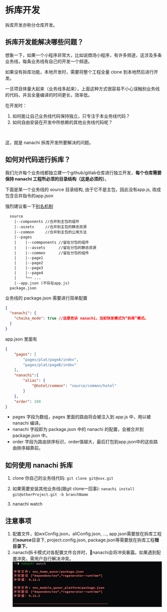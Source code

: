 # 拆库开发

拆库开发亦称分仓库开发。

## 拆库开发能解决哪些问题？

想象一下，如果一个小程序非常大，比如说商场小程序，有许多频道，这涉及多条业务线，每条业务线有自己的开发一个频道。

如果没有拆库功能，本地开发时，需要将整个工程全量 clone 到本地然后进行开发。

一旦项目体量大起来（业务线多起来），上面这种方式很容易不小心误触别业务线的代码，并且全量编译的时间更长，效率低。

在开发时：
1. 如何能让自己业务线代码保持独立，只专注于本业务线代码？
2. 如何自由安装在开发中所依赖的其他业务线代码呢？
<br>

这，就是 nanachi 拆库开发所要解决的问题。


## 如何对代码进行拆库？

我们允许每个业务线都独立建一个github/gitlab仓库进行独立开发，**每个仓库需要保持 nanachi 工程所必须的目录结构（这是必须的）**。

下面是某一个业务线的 source 目录结构, 由于它不是主包，因此没有app.js, 改成包含合并指令的app.json

强烈建议看一下[别名机制](./alias.md)

```
  source
    |--components //合并到主包的组件
    |--assets     //合并到主包的静态资源
    |--common     //合并到主包的公用方法
    |--pages
    |    |--commponents //留在分包的组件
    |    |--assets      //留在分包的静态资源
    |    |--common      //留在分包的组件
    |    |--page1
    |    |--page2
    |    |--page3
    |    |--page4
    |    └── ...
    |--app.json (不存在app.js)
  package.json

```

业务线的 package.json 需要进行简单配置
```json
{
  "nanachi": {
    "chaika_mode": true //这是告诉 nanachi，当前快发模式为“拆库”模式。
  }
}
```


app.json 里面有

```json
{
    "pages": [
        "pages/plat/pageA/index",
        "pages/plat/pageB/index"
    ],
    "nanachi":{
        "alias": {
            "@hotel/common": "source/common/hotel"
        }
    },
    "order": 100
}
```
- pages 字段为数组，pages 里面的路由将会被注入到 app.js 中，用以被 nanachi 编译。
- nanachi 字段即为 package.json 中的 nanachi 的配置，会被合并到 package.json 中。
- order 字段为路由排序标识，order值越大，最后打包到app.json中的这些路由排序越靠前。

## 如何使用 nanachi 拆库
1. clone 你自己的业务线代码: `git clone git@xxx.git`

2. 如果需要安装其他业务线(跟git clone一回事): `nanachi install git@otherProject.git -b branchName`
   
3. nanachi watch

## 注意事项
1. 配置文件，如wxConfig.json，aliConfig.json, ..., app.json需要放在拆库工程的**source**目录下, project.config.json, package.json等需要放在拆库工程**根目录下**。
2. nanachi拆卡模式对各配置文件合并时，nanachi会将冲突暴露。如果遇到配置冲突，需用户自行解决冲突。
   ![json](./chaka_confict.jpg)


